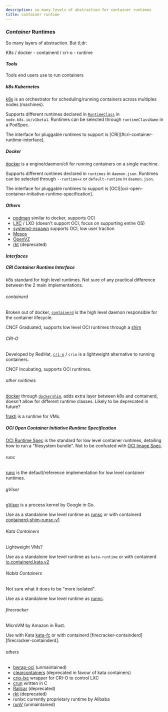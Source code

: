 ```yaml
---
description: so many levels of abstraction for container runtimes
title: container runtime
---
```


### _Container_ Runtimes

So many layers of abstraction.
But tl;dr:

K8s / docker - containerd / cri-o - runtime

#### _Tools_

Tools end users use to run containers

##### _k8s_ Kubernetes

[k8s][k8s] is an orchestrator for
scheduling/running containers across multiples nodes (machines).

Supports different runtimes
declared in [`RuntimeClass`][runtimeclass] in `node.k8s.io/v1beta1`.
Runtimes can be selected through `runtimeClassName` in a PodSpec.

The interface for pluggable runtimes to support is
[CRI][#cri-container-runtime-interface].

##### _Docker_

[docker][docker] is a engine/daemon/cli for running containers
on a single machine.

Supports different runtimes declared in `runtimes` in `daemon.json`.
Runtimes can be selected through `--runtime=x` or `default-runtime` in `daemon.json`.

The interface for pluggable runtimes to support is
[OCI][oci-open-container-initiative-runtime-specification].

##### _Others_

- [podman][podman] similar to docker, supports OCI
- [LXC][lxc] / LXD (doesn't support OCI, focus on supporting entire OS)
- [systemd-nspawn][nspawn] supports OCI, low user traction
- [Mesos][mesos]
- [OpenVZ][openvz]
- [rkt][rkt] (deprecated)

#### _Interfaces_

##### _CRI_ Container Runtime Interface

k8s standard for high level runtimes.
Not sure of any practical difference between the 2 main implementations.

###### _containerd_

Broken out of docker,
[`containerd`][containerd] is the high level daemon
responsible for the container lifecycle.

CNCF Graduated, supports low level OCI runtimes
through a [shim][containerd-shim]

###### _CRI-O_

Developed by RedHat,
[`cri-o`][cri-o] / `crio` is a lightweight alternative
to running containers.

CNCF Incubating, supports OCI runtimes.

###### _other_ runtimes

[docker][docker] through [`dockershim`][dockershim],
adds extra layer between k8s and containerd,
doesn't allow for different runtime classes.
Likely to be deprecated in future?

[frakti][frakti] is a runtime for VMs.

##### _OCI_ Open Container Initiative Runtime Specification

[OCI Runtime Spec][oci] is the standard for low level container runtimes,
detailing how to run a "filesystem bundle".
Not to be confusted with [OCI Image Spec][ociimg].

###### _runc_

[runc][runc] is the default/reference implementation
for low level container runtimes.

###### _gVisor_

[gVisor][gvisor] is a process kernel by Google in Go.

Use as a standalone low level runtime as [runsc][runsc]
or with containerd [containerd-shim-runsc-v1][containerd-runsc]

###### _Kata_ Containers

Lightweight VMs?

Use as a standalone low level runtime as `kata-runtime`
or with containerd [io.containerd.kata.v2][kata-containerd]

###### _Nabla_ Containers

Not sure what it does to be "more isolated".

Use as a standalone low level runtime as [runnc][runnc].

###### _firecracker_

MicroVM by Amazon in Rust.

Use with Kata [kata-fc][katafc]
or with containerd [firecracker-containderd][firecracker-containderd].

###### _others_

- [bwrap-oci][bwrap] (unmaintained)
- [clearcontainers][clear] (deprecated in favour of kata containers)
- [crio-lxc][criolxc] wrapper for CRI-O to control LXC
- [crun][crun] written in C
- [Railcar][railcar] (deprecated)
- [rkt][rkt] (deprecated)
- runlxc currently proprietary runtime by Alibaba
- [runV][runv] (unmaintained)

[bwrap]: https://github.com/projectatomic/bwrap-oci
[clear]: https://github.com/clearcontainers
[containerd]: https://containerd.io/
[containerd-runsc]: https://gvisor.dev/docs/user_guide/containerd/quick_start/
[containerd-shim]: https://github.com/containerd/containerd/tree/master/runtime/v2
[cri-o]: https://cri-o.io/
[criolxc]: https://github.com/lxc/crio-lxc
[crun]: https://github.com/containers/crun
[docker]: https://www.docker.com/
[dockershim]: https://github.com/kubernetes/kubernetes/tree/master/pkg/kubelet/dockershim
[firecracker]: https://firecracker-microvm.github.io/
[firecracke-containderd]: https://github.com/firecracker-microvm/firecracker-containerd
[frakti]: https://github.com/kubernetes/frakti
[gvisor]: https://gvisor.dev/
[k8s]: https://kubernetes.io/
[kata]: https://katacontainers.io/
[kata-containerd]: https://github.com/kata-containers/documentation/blob/master/how-to/how-to-use-k8s-with-cri-containerd-and-kata.md
[katafc]: https://github.com/kata-containers/documentation/wiki/Initial-release-of-Kata-Containers-with-Firecracker-support
[lxc]: https://linuxcontainers.org/
[mesos]: http://mesos.apache.org/
[nabla]: https://nabla-containers.github.io/
[nspawn]: https://www.freedesktop.org/software/systemd/man/systemd-nspawn.html
[oci]: https://github.com/opencontainers/runtime-spec
[ociimg]: https://github.com/opencontainers/image-spec
[openvz]: https://openvz.org/
[podman]: https://podman.io/
[railcar]: https://github.com/oracle/railcar
[rkt]: https://github.com/rkt/rkt
[runc]: https://github.com/opencontainers/runc
[runnc]: https://github.com/nabla-containers/runnc
[runsc]: https://gvisor.dev/docs/user_guide/quick_start/docker/
[runtimeclass]: https://kubernetes.io/docs/concepts/containers/runtime-class/
[runv]: https://github.com/hyperhq/runv
